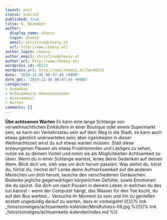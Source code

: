 ```yaml
---
layout: post
status: publish
published: true
title: 6. Dezember
author:
  display_name: cheesy
  login: cheesy
  email: christine@cheesy.at
  url: http://www.cheesy.at/
author_login: cheesy
author_email: christine@cheesy.at
author_url: http://www.cheesy.at/
wordpress_id: 40232
wordpress_url: http://www.cheesy.at/?p=40232
date: '2019-12-06 09:47:44 +0000'
date_gmt: '2019-12-06 08:47:44 +0000'
categories:
- Gedanken
- Achtsamkeits-Adventkalender
- Achtsamkeit
- Warten
comments: []
---
```

 **Übe achtsames Warten**
Es kann eine lange Schlange von vorweihnachtlichen Einkäufern in einer Boutique oder einem Supermarkt sein, es kann ein Verkehrsstau sein auf dem Weg in die Stadt, es kann auch etwas gänzlich unerwartetes sein; aber irgendwann in dieser Weihnachtszeit wirst du auf etwas warten müssen. Statt diese erzwungenen Pausen als etwas Frustrierendes und Lästiges zu sehen, nutze sie zu deinem Vorteil und nimm sie als Möglichkeiten Achtsamkeit zu üben.
Wenn du in einer Schlange wartest, lenke deine Gedanken auf deinen Atem. Blick dich um, sieh was um dich herum passiert. Was siehst du, hörst du, fühlst du, riechst do? Lenke deine Aufmerksamkeit auf die anderen Menschen um dich herum, lausche den verschiedenen Geräuschen. Bedenke jegliche gegenwärtigen körperlichen Gefühle, sowie Emotionen die du spürst.
Sie dich um nach Pausen in deinem Leben in welchen du das tun kannst - wenn der Computer hängt, das Wasser für den Tee kocht, du auf den Bus wartest...
Versuche im Moment zu sein und ihn zu genießen anstatt ungeduldig darauf zu warten, dass er vorbeigeht!
[![]({% link _fotos/sonstiges/achtsamkeits-kalender/Mindfulness-06.jpg %})]({% link _fotos/sonstiges/achtsamkeits-kalender/index.md %})
